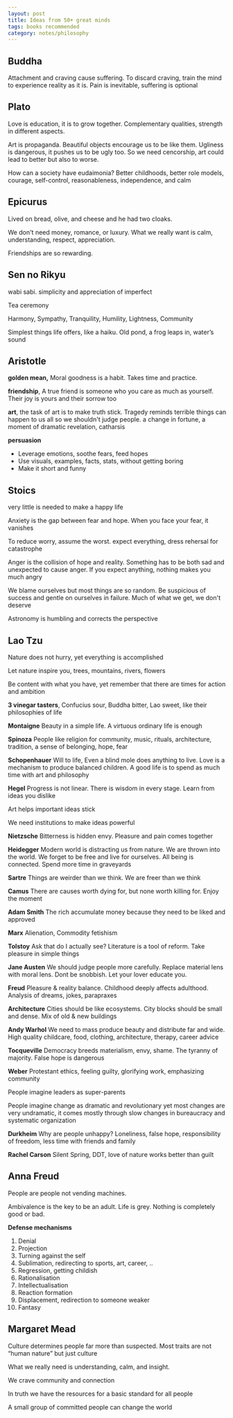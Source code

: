 ```yaml
---
layout: post
title: Ideas from 50+ great minds  
tags: books recommended
category: notes/philosophy  
--- 
```


## Buddha

Attachment and craving cause suffering. To discard craving, train the mind to experience reality as it is. Pain is inevitable, suffering is optional 

## Plato

Love is education, it is to grow together. Complementary qualities, strength in different aspects. 

Art is propaganda. Beautiful objects encourage us to be like them. Ugliness is dangerous, it pushes us to be ugly too. So we need cencorship, art could lead to better but also to worse. 

How can a society have eudaimonia? Better childhoods, better role models, courage, self-control, reasonableness, independence, and calm

## Epicurus

Lived on bread, olive, and cheese and he had two cloaks.  

We don't need money, romance, or luxury.  What we really want is calm, understanding, respect, appreciation.  

Friendships are so rewarding. 

## Sen no Rikyu 

wabi sabi. simplicity and appreciation of imperfect 

Tea ceremony 

Harmony, Sympathy, Tranquility, Humility, Lightness, Community 

Simplest things life offers, like a haiku. Old pond, a frog leaps in, water’s sound 

## Aristotle

**golden mean,** Moral goodness is a habit. Takes time and practice.  

**friendship**, A true friend is someone who you care as much as yourself. Their joy is yours and their sorrow too 

**art**, the task of art is to make truth stick. Tragedy reminds terrible things can happen to us all so we shouldn't judge people. a change in fortune, a moment of dramatic revelation, catharsis

**persuasion** 

* Leverage emotions, soothe fears, feed hopes
* Use visuals, examples, facts, stats, without getting boring 
* Make it short and funny


## Stoics

very little is needed to make a happy life 

Anxiety is the gap between fear and hope. When you face your fear, it vanishes 

To reduce worry, assume the worst. expect everything, dress rehersal for catastrophe

Anger is the collision of hope and reality. Something has to be both sad and unexpected to cause anger. If you expect anything, nothing makes you much angry

We blame ourselves but most things are so random. Be suspicious of success and gentle on ourselves in failure. Much of what we get, we don't deserve 

Astronomy is humbling and corrects the perspective

## Lao Tzu

Nature does not hurry, yet everything is accomplished

Let nature inspire you, trees, mountains, rivers, flowers

Be content with what you have, yet remember that there are times for action and ambition

**3 vinegar tasters**, Confucius sour, Buddha bitter, Lao sweet, like their philosophies of life 

**Montaigne** Beauty in a simple life. A virtuous ordinary life is enough 

**Spinoza** People like religion for community, music, rituals, architecture, tradition, a sense of belonging, hope, fear 

**Schopenhauer**  Will to life, Even a blind mole does anything to live. Love is a mechanism to produce balanced children. A good life is to spend as much time with art and philosophy 

**Hegel** Progress is not linear. There is wisdom in every stage. Learn from ideas you dislike 

Art helps important ideas stick 

We need institutions to make ideas powerful 

**Nietzsche** Bitterness is hidden envy. Pleasure and pain comes together 

**Heidegger** Modern world is distracting us from nature. We are thrown into the world. We forget to be free and live for ourselves. All being is connected. Spend more time in graveyards

**Sartre** Things are weirder than we think. We are freer than we think 

**Camus** There are causes worth dying for, but none worth killing for. Enjoy the moment

**Adam Smith** The rich accumulate money because they need to be liked and approved

**Marx** Alienation, Commodity fetishism 

**Tolstoy** Ask that do I actually see? Literature is a tool of reform. Take pleasure in simple things

**Jane Austen** We should judge people more carefully. Replace material lens with moral lens. Dont be snobbish. Let your lover educate you. 

**Freud** Pleasure & reality balance. Childhood deeply affects adulthood. Analysis of dreams, jokes, parapraxes

**Architecture** Cities should be like ecosystems. City blocks should be small and dense. Mix of old & new buildings


**Andy Warhol** We need to mass produce beauty and distribute far and wide. High quality childcare, food, clothing, architecture, therapy, career advice 


**Tocqueville** Democracy breeds materialism, envy, shame. The tyranny of majority. False hope is dangerous 

**Weber** Protestant ethics, feeling guilty, glorifying work, emphasizing community 

People imagine leaders as super-parents

People imagine change as dramatic and revolutionary yet most changes are very undramatic, it comes mostly through slow changes in bureaucracy and systematic organization 


**Durkheim** Why are people unhappy? Loneliness, false hope, responsibility of freedom, less time with friends and family 


**Rachel Carson** Silent Spring, DDT, love of nature works better than guilt 


## Anna Freud 

People are people not vending machines.  

Ambivalence is the key to be an adult. Life is grey. Nothing is completely good or bad. 

**Defense mechanisms**

1. Denial
2. Projection
3. Turning against the self
4. Sublimation, redirecting to sports, art, career, .. 
5. Regression, getting childish  
6. Rationalisation 
7. Intellectualisation
8. Reaction formation
9. Displacement, redirection to someone weaker 
10. Fantasy 


## Margaret Mead

Culture determines people far more than suspected. Most traits are not “human nature” but just culture

What we really need is understanding, calm, and insight.

We crave community and connection 

In truth we have the resources for a basic standard for all people 

A small group of committed people can change the world